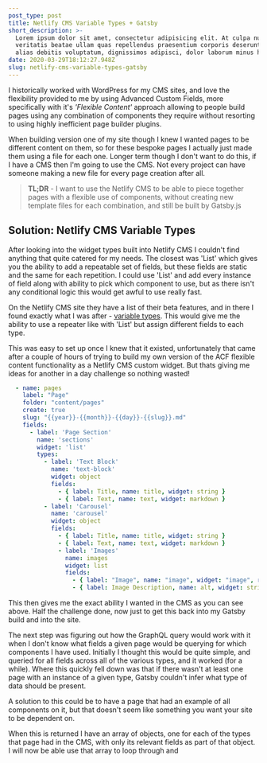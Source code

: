 ```yaml
---
post_type: post
title: Netlify CMS Variable Types + Gatsby
short_description: >-
  Lorem ipsum dolor sit amet, consectetur adipisicing elit. At culpa nulla
  veritatis beatae ullam quas repellendus praesentium corporis deserunt ab porro
  alias debitis voluptatum, dignissimos adipisci, dolor laborum minus hic!
date: 2020-03-29T18:12:27.948Z
slug: netlify-cms-variable-types-gatsby
---
```

I historically worked with WordPress for my CMS sites, and love the flexibility provided to me by using Advanced Custom Fields, more specifically with it's *'Flexible Content'* approach allowing to people build pages using any combination of components they require without resorting to using highly inefficient page builder plugins.

When building version one of my site though I knew I wanted pages to be different content on them, so for these bespoke pages I actually just made them using a file for each one. Longer term though I don't want to do this, if I have a CMS then I'm going to use the CMS. Not every project can have someone making a new file for every page creation after all.

> **TL;DR** - I want to use the Netlify CMS to be able to piece together pages with a flexible use of components, without creating new template files for each combination, and still be built by Gatsby.js

## Solution: Netlify CMS Variable Types

After looking into the widget types built into Netlify CMS I couldn't find anything that quite catered for my needs. The closest was 'List' which gives you the ability to add a repeatable set of fields, but these fields are static and the same for each repetition. I could use 'List' and add every instance of field along with ability to pick which component to use, but as there isn't any conditional logic this would get awful to use really fast.

On the Netlify CMS site they have a list of their beta features, and in there I found exactly what I was after - <a href="<https://www.netlifycms.org/docs/beta-features/#list-widget-variable-types>" target="_blank">variable types</a>. This would give me the ability to use a repeater like with 'List' but assign different fields to each type.

This was easy to set up once I knew that it existed, unfortunately that came after a couple of hours of trying to build my own version of the ACF flexible content functionality as a Netlify CMS custom widget. But thats giving me ideas for another in a day challenge so nothing wasted!

```yaml
  - name: pages
    label: "Page"
    folder: "content/pages"
    create: true
    slug: "{{year}}-{{month}}-{{day}}-{{slug}}.md"
    fields:
      - label: 'Page Section'
        name: 'sections'
        widget: 'list'
        types:
          - label: 'Text Block'
            name: 'text-block'
            widget: object
            fields:
              - { label: Title, name: title, widget: string }
              - { label: Text, name: text, widget: markdown }
          - label: 'Carousel'
            name: 'carousel'
            widget: object
            fields:
              - { label: Title, name: title, widget: string }
              - { label: Text, name: text, widget: markdown }
              - label: 'Images'
                name: images
                widget: list
                fields:
                  - { label: "Image", name: "image", widget: "image", required: false }
                  - { label: Image Description, name: alt, widget: string }
```

This then gives me the exact ability I wanted in the CMS as you can see above. Half the challenge done, now just to get this back into my Gatsby build and into the site. 

The next step was figuring out how the GraphQL query would work with it when I don't know what fields a given page would be querying for which components I have used. Initially I thought this would be quite simple, and queried for all fields across all of the various types, and it worked (for a while). Where this quickly fell down was that if there wasn't at least one page with an instance of a given type, Gatsby couldn't infer what type of data should be present.

A solution to this could be to have a page that had an example of all components on it, but that doesn't seem like something you want your site to be dependent on. 

When this is returned I have an array of objects, one for each of the types that page had in the CMS, with only its relevant fields as part of that object. I will now be able use that array to loop through and